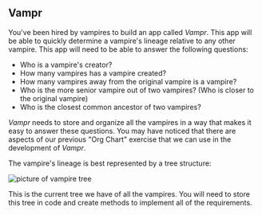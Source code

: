 ## Vampr

You've been hired by vampires to build an app called _Vampr_. This app will be able to quickly determine a vampire's lineage relative to any other vampire. This app will need to be able to answer the following questions:

* Who is a vampire's creator?
* How many vampires has a vampire created?
* How many vampires away from the original vampire is a vampire?
* Who is the more senior vampire out of two vampires? (Who is closer to the original vampire)
* Who is the closest common ancestor of two vampires? 

_Vampr_ needs to store and organize all the vampires in a way that makes it easy to answer these questions. You may have noticed that there are aspects of our previous "Org Chart" exercise that we can use in the development of _Vampr_. 

The vampire's lineage is best represented by a tree structure:

![picture of vampire tree](https://i.imgur.com/23dIvHw.png)

This is the current tree we have of all the vampires. You will need to store this tree in code and create methods to implement all of the requirements.
